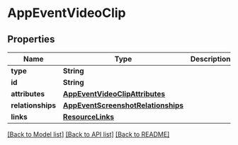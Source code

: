 # AppEventVideoClip

## Properties
Name | Type | Description | Notes
------------ | ------------- | ------------- | -------------
**type** | **String** |  | 
**id** | **String** |  | 
**attributes** | [**AppEventVideoClipAttributes**](AppEventVideoClipAttributes.md) |  | [optional] 
**relationships** | [**AppEventScreenshotRelationships**](AppEventScreenshotRelationships.md) |  | [optional] 
**links** | [**ResourceLinks**](ResourceLinks.md) |  | [optional] 

[[Back to Model list]](../README.md#documentation-for-models) [[Back to API list]](../README.md#documentation-for-api-endpoints) [[Back to README]](../README.md)


